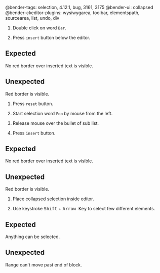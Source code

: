 @bender-tags: selection, 4.12.1, bug, 3161, 3175
@bender-ui: collapsed
@bender-ckeditor-plugins: wysiwygarea, toolbar, elementspath, sourcearea, list, undo, div

1. Double click on word `Bar`.

1. Press `insert` button below the editor.

  ## Expected

  No red border over inserted text is visible.

  ## Unexpected

  Red border is visible.

1. Press `reset` button.

1. Start selection word `Foo` by mouse from the left.

1. Release mouse over the bullet of sub list.

1. Press `insert` button.

  ## Expected

  No red border over inserted text is visible.

  ## Unexpected

  Red border is visible.

1. Place collapsed selection inside editor.

1. Use keystroke <kbd>Shift</kbd> + <kbd>Arrow Key</kbd> to select few different elements.

## Expected

Anything can be selected.

## Unexpected

Range can't move past end of block.

